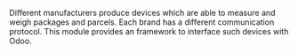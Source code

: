Different manufacturers produce devices which are able to measure and
weigh packages and parcels. Each brand has a different communication
protocol. This module provides an framework to interface such devices
with Odoo.
